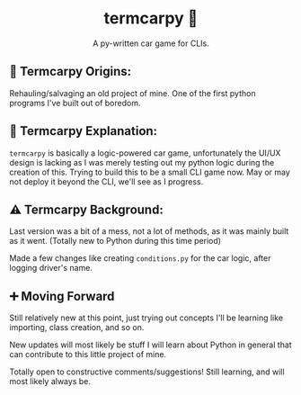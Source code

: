 <h1 align="center">termcarpy 🐍</h1>
<p align="center">A py-written car game for CLIs.</p>

## 🐣 Termcarpy Origins:

Rehauling/salvaging an old project of mine. One of the first python programs I've built out of boredom.

## 📝 Termcarpy Explanation:
`termcarpy` is basically a logic-powered car game, unfortunately the UI/UX design is lacking as I was merely testing out my python logic during the creation of this. Trying to build this to be a small CLI game now. May or may not deploy it beyond the CLI, we'll see as I progress.

## ⚠ Termcarpy Background:
Last version was a bit of a mess, not a lot of methods, as it was mainly built as it went. 
(Totally new to Python during this time period) 



Made a few changes like creating `conditions.py` for the car logic, after logging driver's name.

## ➕ Moving Forward
Still relatively new at this point, just trying out concepts I'll be learning like importing, class creation, and so on.

New updates will most likely be stuff I will learn about Python in general that can contribute to this little project of mine.

Totally open to constructive comments/suggestions! Still learning, and will most likely always be.

